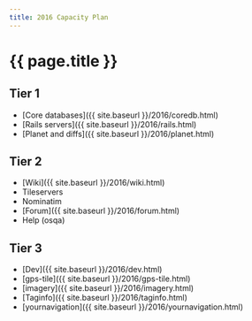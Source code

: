 ```yaml
---
title: 2016 Capacity Plan
---
```


# {{ page.title }}

## Tier 1

* [Core databases]({{ site.baseurl }}/2016/coredb.html)
* [Rails servers]({{ site.baseurl }}/2016/rails.html)
* [Planet and diffs]({{ site.baseurl }}/2016/planet.html)

## Tier 2

* [Wiki]({{ site.baseurl }}/2016/wiki.html)
* Tileservers
* Nominatim
* [Forum]({{ site.baseurl }}/2016/forum.html)
* Help (osqa)

## Tier 3

* [Dev]({{ site.baseurl }}/2016/dev.html)
* [gps-tile]({{ site.baseurl }}/2016/gps-tile.html)
* [imagery]({{ site.baseurl }}/2016/imagery.html)
* [Taginfo]({{ site.baseurl }}/2016/taginfo.html)
* [yournavigation]({{ site.baseurl }}/2016/yournavigation.html)
